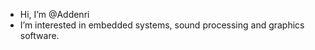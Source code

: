 - Hi, I’m @Addenri
- I’m interested in embedded systems, sound processing and graphics software.

<!---
Addenri/Addenri is a ✨ special ✨ repository because its `README.md` (this file) appears on your GitHub profile.
You can click the Preview link to take a look at your changes.
--->
